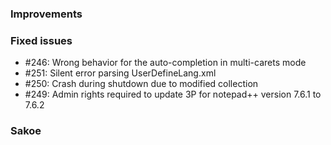 
### Improvements ###

### Fixed issues ###

- \#246: Wrong behavior for the auto-completion in multi-carets mode 
- \#251: Silent error parsing UserDefineLang.xml
- \#250: Crash during shutdown due to modified collection
- \#249: Admin rights required to update 3P for notepad++ version 7.6.1 to 7.6.2

### Sakoe ###


